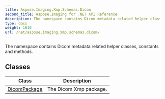 ```yaml
---
title: Aspose.Imaging.Xmp.Schemas.Dicom
second_title: Aspose.Imaging for .NET API Reference
description: The namespace contains Dicom metadata related helper classes constants and methods
type: docs
weight: 1010
url: /net/aspose.imaging.xmp.schemas.dicom/
---
```

The namespace contains Dicom metadata related helper classes, constants and methods.

## Classes

| Class | Description |
| --- | --- |
| [DicomPackage](./dicompackage/) | The Dicom Xmp package. |


